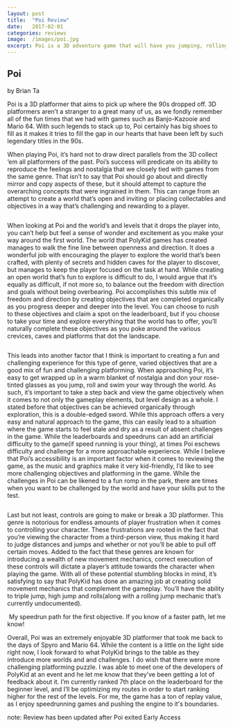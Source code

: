 ```yaml
---
layout: post
title:  "Poi Review"
date:   2017-02-01
categories: reviews
image:  /images/poi.jpg
excerpt: Poi is a 3D adventure game that will have you jumping, rolling and tight-rope walking through a variety of open-ended levels.  You’ll need to skillfully control your character as you try to accomplish quests and nab the collectables that dot the landscape.
---
```

## Poi

by Brian Ta

Poi is a 3D platformer that aims to pick up where the 90s dropped off.  3D platformers aren’t a stranger to a great many of us, as we fondly remember all of the fun times that we had with games such as Banjo-Kazooie and Mario 64.  With such legends to stack up to, Poi certainly has big shoes to fill as it makes it tries to fill the gap in our hearts that have been left by such legendary titles in the 90s.

When playing Poi, it’s hard not to draw direct parallels from the 3D collect ‘em all platformers of the past.  Poi’s success will predicate on its ability to reproduce the feelings and nostalgia that we closely tied with games from the same genre.  That isn’t to say that Poi should go about and directly mirror and copy aspects of these, but it should attempt to capture the overarching concepts that were ingrained in them.  This can range from an attempt to create a world that’s open and inviting or placing collectables and objectives in a way that’s challenging and rewarding to a player.

<img class="gfyitem" data-id="DifficultOpenBoaconstrictor" />

When looking at Poi and the world’s and levels that it drops the player into, you can’t help but feel a sense of wonder and excitement as you make your way around the first world.  The world that PolyKid games has created manages to walk the fine line between openness and direction.  It does a wonderful job with encouraging the player to explore the world that’s been crafted, with plenty of secrets and hidden caves for the player to discover, but manages to keep the player focused on the task at hand.  While creating an open world that’s fun to explore is difficult to do, I would argue that it’s equally as difficult, if not more so, to balance out the freedom with direction and goals without being overbearing.  Poi accomplishes this subtle mix of freedom and direction by creating objectives that are completed organically as you progress deeper and deeper into the level.  You can choose to rush to these objectives and claim a spot on the leaderboard, but if you choose to take your time and explore everything that the world has to offer, you’ll naturally complete these objectives as you poke around the various crevices, caves and platforms that dot the landscape.

<img class="gfyitem" data-id="SafeHelpfulEsok" />

This leads into another factor that I think is important to creating a fun and challenging experience for this type of genre, varied objectives that are a good mix of fun and challenging platforming.  When approaching Poi, it’s easy to get wrapped up in a warm blanket of nostalgia and don your rose-tinted glasses as you jump, roll and swim your way through the world.  As such, it’s important to take a step back and view the game objectively when it comes to not only the gameplay elements, but level design as a whole.  I stated before that objectives can be achieved organically through exploration, this is a double-edged sword.  While this approach offers a very easy and natural approach to the game, this can easily lead to a situation where the game starts to feel stale and dry as a result of absent challenges in the game.  While the leaderboards and speedruns can add an artificial difficulty to the game(if speed running is your thing), at times Poi eschews difficulty and challenge for a more approachable experience.  While I believe that Poi’s accessibility is an important factor when it comes to reviewing the game, as the music and graphics make it very kid-friendly, I’d like to see more challenging objectives and platforming in the game.  While the challenges in Poi can be likened to a fun romp in the park, there are times when you want to be challenged by the world and have your skills put to the test.

<img class="gfyitem" data-id="ScentedWhoppingGrouper" />

Last but not least, controls are going to make or break a 3D platformer.  This genre is notorious for endless amounts of player frustration when it comes to controlling your character.  These frustrations are rooted in the fact that you’re viewing the character from a third-person view, thus making it hard to judge distances and jumps and whether or not you’ll be able to pull off certain moves.  Added to the fact that these genres are known for introducing a wealth of new movement mechanics, correct execution of these controls will dictate a player’s attitude towards the character when playing the game.  With all of these potential stumbling blocks in mind, it’s satisfying to say that PolyKid has done an amazing job at creating solid movement mechanics that complement the gameplay.  You’ll have the ability to triple jump, high jump and rolls(along with a rolling jump mechanic that’s currently undocumented).

<img class="gfyitem" data-id="DownrightCavernousFlyinglemur" />
My speedrun path for the first objective. If you know of a faster path, let me know!

Overall, Poi was an extremely enjoyable 3D platformer that took me back to the days of Spyro and Mario 64.  While the content is a little on the light side right now, I look forward to what PolyKid brings to the table as they introduce more worlds and and challenges.  I do wish that there were more challenging platforming puzzle.  I was able to meet one of the developers of PolyKid at an event and he let me know that they’ve been getting a lot of feedback about it.  I’m currently ranked 7th place on the leaderboard for the beginner level, and I’ll be optimizing my routes in order to start ranking higher for the rest of the levels.  For me, the game has a ton of replay value, as I enjoy speedrunning games and pushing the engine to it's boundaries.  

note: Review has been updated after Poi exited Early Access
